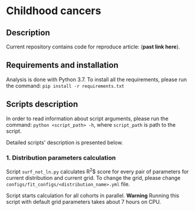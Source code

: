 # Childhood cancers

## Description
Current repository contains code for reproduce article: (**past link here**).

## Requirements and installation
Analysis is done with Python 3.7.
To install all the requirements, please run the command:
`pip install -r requirements.txt`

## Scripts description
In order to read information about script arguments,
please run the command:
`python <script_path> -h`, where `script_path` is path to the script.

Detailed scripts' description is presented below.

### 1. Distribution parameters calculation

Script `surf_not_ln.py` calculates R<sup>2</sup>$ score for every pair of parameters
for current distribution and current grid.
To change the grid, please change `configs/fit_configs/<distribution_name>.yml` file.

Script starts calculation for all cohorts in parallel.
**Warning** Running this script with default grid parameters takes about 7 hours on CPU.
